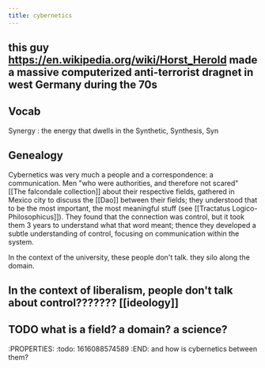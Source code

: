 ```yaml
---
title: cybernetics
---
```


## this guy https://en.wikipedia.org/wiki/Horst_Herold made a massive computerized anti-terrorist dragnet in west Germany during the 70s
## Vocab

Synergy
: the energy that dwells in the Synthetic, Synthesis, Syn
## Genealogy

Cybernetics was very much a people and a correspondence: a communication. Men "who were authorities, and therefore not scared" [[The falcondale collection]] about their respective fields, gathered in Mexico city to discuss the [[Dao]] between their fields; they understood that to be the most important, the most meaningful stuff (see [[Tractatus Logico-Philosophicus]]). They found that the connection was control, but it took them 3 years to understand what that word meant; thence they developed a subtle understanding of control, focusing on communication within the system.

In the context of the university, these people don't talk. they silo along the domain.
##
## In the context of liberalism, people don't talk about control??????? [[ideology]]
## TODO what is a field? a domain? a science? 
:PROPERTIES:
:todo: 1616088574589
:END:
and how is cybernetics between them?
